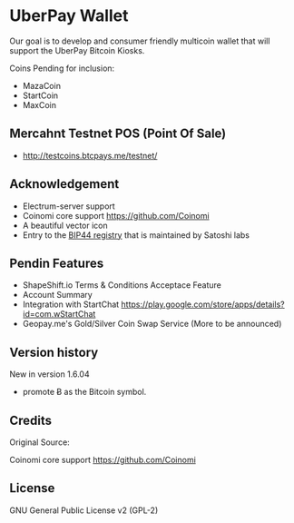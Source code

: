 UberPay Wallet
===============

Our goal is to develop and consumer friendly multicoin wallet that will support the UberPay Bitcoin Kiosks. 


Coins Pending for inclusion:

- MazaCoin
- StartCoin
- MaxCoin

## Mercahnt Testnet POS (Point Of Sale)

- http://testcoins.btcpays.me/testnet/


## Acknowledgement

* Electrum-server support
* Coinomi core support https://github.com/Coinomi
* A beautiful vector icon
* Entry to the [BIP44 registry](https://github.com/satoshilabs/docs/blob/master/slips/slip-0044.rst) that is maintained by Satoshi labs

## Pendin Features

- ShapeShift.io Terms & Conditions Acceptace Feature
- Account Summary
- Integration with StartChat https://play.google.com/store/apps/details?id=com.wStartChat
- Geopay.me's Gold/Silver Coin Swap Service (More to be announced)

## Version history

New in version 1.6.04
-  promote Ƀ as the Bitcoin symbol.

## Credits

Original Source:

Coinomi core support https://github.com/Coinomi

## License

GNU General Public License v2 (GPL-2)
